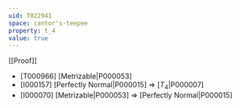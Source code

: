 ```yaml
---
uid: T022941
space: cantor's-teepee
property: t_4
value: true
---
```

[[Proof]]

* [T000966] [Metrizable|P000053]
* [I000157] [Perfectly Normal|P000015] => [$T_4$|P000007]
* [I000070] [Metrizable|P000053] => [Perfectly Normal|P000015]

